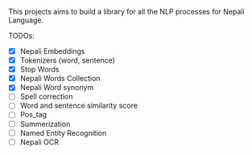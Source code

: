 This projects aims to build a library for all the NLP processes for Nepali Language.

TODOs:</br>
- [x] Nepali Embeddings 
- [x] Tokenizers (word, sentence) 
- [x] Stop Words
- [x] Nepali Words Collection 
- [x] Nepali Word synonym
- [ ] Spell correction 
- [ ] Word and sentence similarity score
- [ ] Pos_tag
- [ ] Summerization 
- [ ] Named Entity Recognition
- [ ] Nepali OCR
